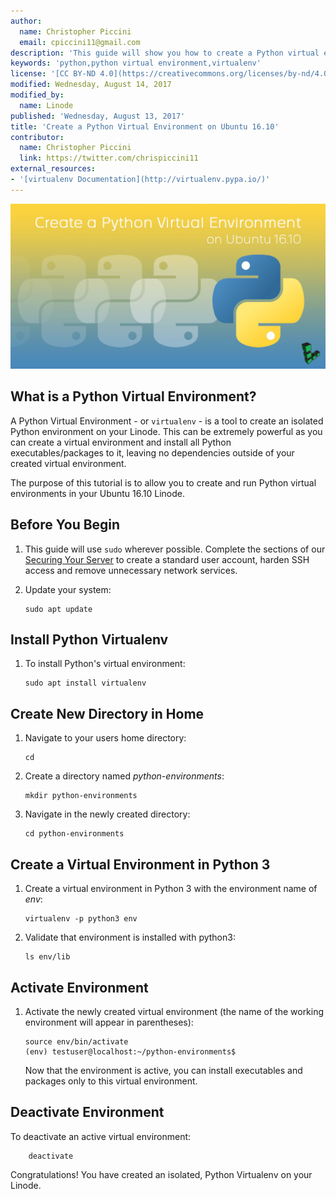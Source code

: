 ```yaml
---
author:
  name: Christopher Piccini
  email: cpiccini11@gmail.com
description: 'This guide will show you how to create a Python virtual environment on your Ubuntu 16.10 Linode.'
keywords: 'python,python virtual environment,virtualenv'
license: '[CC BY-ND 4.0](https://creativecommons.org/licenses/by-nd/4.0)'
modified: Wednesday, August 14, 2017
modified_by:
  name: Linode
published: 'Wednesday, August 13, 2017'
title: 'Create a Python Virtual Environment on Ubuntu 16.10'
contributor:
  name: Christopher Piccini
  link: https://twitter.com/chrispiccini11
external_resources:
- '[virtualenv Documentation](http://virtualenv.pypa.io/)'
---
```


![Create a Python Virtual Environment on Ubuntu 16.10](/docs/assets/python-ve-u16-title.jpg "Create a Python Virtual Environment on Ubuntu 16.10")

## What is a Python Virtual Environment?

A Python Virtual Environment - or `virtualenv` - is a tool to create an isolated Python environment on your Linode. This can be extremely powerful as you can create a virtual environment and install all Python executables/packages to it, leaving no dependencies outside of your created virtual environment.

The purpose of this tutorial is to allow you to create and run Python virtual environments in your Ubuntu 16.10 Linode.

## Before You Begin

1.  This guide will use `sudo` wherever possible. Complete the sections of our [Securing Your Server](/docs/security/securing-your-server) to create a standard user account, harden SSH access and remove unnecessary network services.

2.  Update your system:

        sudo apt update

## Install Python Virtualenv

1.  To install Python's virtual environment:

        sudo apt install virtualenv

## Create New Directory in Home

1.  Navigate to your users home directory:

        cd

2.  Create a directory named *python-environments*:

        mkdir python-environments

3.  Navigate in the newly created directory:

        cd python-environments

## Create a Virtual Environment in Python 3

1.  Create a virtual environment in Python 3 with the environment name of *env*:

        virtualenv -p python3 env

2.  Validate that environment is installed with python3:

        ls env/lib

## Activate Environment

1.  Activate the newly created virtual environment (the name of the working environment will appear in parentheses):

        source env/bin/activate
        (env) testuser@localhost:~/python-environments$

    Now that the environment is active, you can install executables and packages only to this virtual environment.

## Deactivate Environment

To deactivate an active virtual environment: 

        deactivate

Congratulations! You have created an isolated, Python Virtualenv on your Linode.
